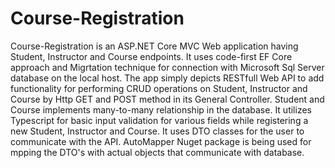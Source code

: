 # Course-Registration
Course-Registration is an ASP.NET Core MVC Web application having Student, Instructor and Course endpoints.
It uses code-first EF Core approach and Migrtation technique for connection with Microsoft Sql Server database on the local host.
The app simply depicts RESTfull Web API to add functionality for performing CRUD operations on Student, Instructor and Course by Http GET and POST method in its General Controller.
Student and Course implements many-to-many relationship in the database. It utilizes Typescript for basic input validation for various fields while registering a new Student, Instructor and Course.
It uses DTO classes for the user to communicate with the API. AutoMapper Nuget package is being used for mpping the DTO's with actual objects that communicate with database.
